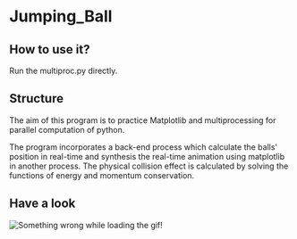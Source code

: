 # Jumping_Ball
## How to use it?
Run the multiproc.py directly.

## Structure
The aim of this program is to practice Matplotlib and multiprocessing for parallel computation of python. 

The program incorporates a back-end process which calculate the balls' position in real-time and synthesis the real-time animation using matplotlib in another process. The physical collision effect is calculated by solving the functions of energy and momentum conservation.

## Have a look
![Something wrong while loading the gif!](sample.gif)


